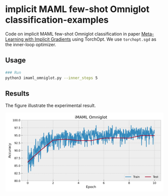 # implicit MAML few-shot Omniglot classification-examples

Code on implicit MAML few-shot Omniglot classification in paper [Meta-Learning with Implicit Gradients](https://arxiv.org/abs/1909.04630) using TorchOpt. We use `torchopt.sgd` as the inner-loop optimizer.

## Usage

```bash
### Run
python3 imaml_omniglot.py --inner_steps 5
```

## Results

The figure illustrate the experimental result.

<div align=center>
  <img src="./imaml-accs.png" width="800" />
</div>
